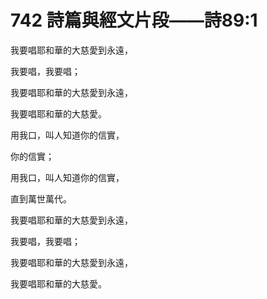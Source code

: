 # 742 詩篇與經文片段――詩89:1

我要唱耶和華的大慈愛到永遠，

我要唱，我要唱；

我要唱耶和華的大慈愛到永遠，

我要唱耶和華的大慈愛。

用我口，叫人知道你的信實，

你的信實；

用我口，叫人知道你的信實，

直到萬世萬代。

我要唱耶和華的大慈愛到永遠，

我要唱，我要唱；

我要唱耶和華的大慈愛到永遠，

我要唱耶和華的大慈愛。

